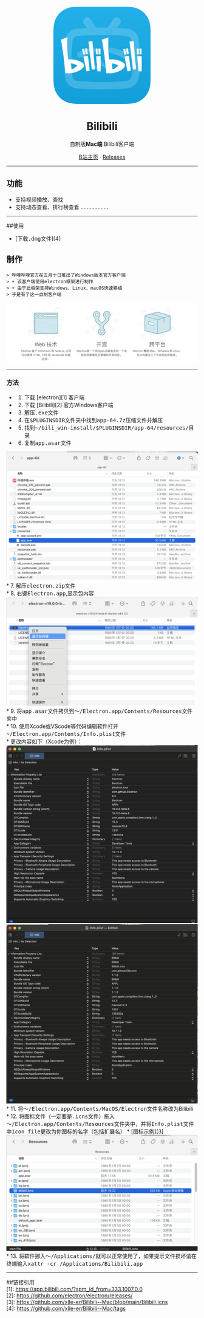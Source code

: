 <p align="center">
<img height="256" src="https://github.com/xlle-er/Bilibili--Mac/blob/main/src/icon1024.png?raw=true" />
</p>

<h1 align="center">Bilibili</h1>

<p align="center">自制版<b>Mac端</b> Bilibili客户端</p>

<p align=center>
<a href="https://space.bilibili.com/119860884">B站主页</a> ·
<a href="https://github.com/xlle-er/Bilibili--Mac/tags">Releases</a>
</p>

---

## 功能

* 支持视频播放、查找  
* 支持动态查看、排行榜查看
………………  

---

##使用

* [下载<kbd>.dmg</kbd>文件][4]

## 制作
    > 哔哩哔哩官方在五月十日推出了Windows版本官方客户端
    > + 该客户端使用electron框架进行制作
    > + 由于此框架支持Windows、Linux、macOS快速移植
    > 于是有了这一自制客户端  
    
![electron](https://github.com/xlle-er/Bilibili--Mac/blob/main/src/electron.png?raw=true "electron官网对此产品描述")

---
    
### 方法
    
* 1. 下载 [electron][1] 客户端  
* 2. 下载 [Bilibili][2] 官方Windows客户端  
* 3. 解压<kbd>.exe</kbd>文件  
* 4. 在<kbd>$PLUGINSDIR</kbd>文件夹中找到<kbd>app-64.7z</kbd>压缩文件并解压  
* 5. 找到<kbd>~/bili_win-install/$PLUGINSDIR/app-64/resources/</kbd>目录  
* 6. 复制<kbd>app.asar</kbd>文件  

![app.asar文件](https://github.com/xlle-er/Bilibili--Mac/blob/main/src/file.png?raw=true "app.asar文件位置")
    * 7. 解压<kbd>electron.zip</kbd>文件  
    * 8. 右键<kbd>Electron.app</kbd>,显示包内容  
![显示包内容](https://github.com/xlle-er/Bilibili--Mac/blob/main/src/显示包.png?raw=true "显示包内容")
    * 9. 将<kbd>app.asar</kbd>文件拷贝到<kbd>～/Electron.app/Contents/Resources</kbd>文件夹中     
    * 10. 使用Xcode或VScode等代码编辑软件打开<kbd>~/Electron.app/Contents/Info.plist</kbd>文件  
        * 更改内容如下（Xcode为例）：
![更改前](https://github.com/xlle-er/Bilibili--Mac/blob/main/src/更改前.png?raw=true "更改前")
![更改后](https://github.com/xlle-er/Bilibili--Mac/blob/main/src/更改后.png?raw=true "更改后")
    * 11. 将<kbd>～/Electron.app/Contents/MacOS/Electron</kbd>文件名称改为Bilibili  
    * 12. 将图标文件（一定要是<kbd>.icns</kbd>文件）拖入<kbd>～/Electron.app/Contents/Resources</kbd>文件夹中，并将<kbd>Info.plist</kbd>文件中<kbd>Icon file</kbd>更改为你图标的名字（包括扩展名）
    * [图标示例][3]
![图标](https://github.com/xlle-er/Bilibili--Mac/blob/main/src/icon.png?raw=true "图标")    
![info](https://github.com/xlle-er/Bilibili--Mac/blob/main/src/app%20info.png?raw=true "Info文件") 
    * 13. 将软件挪入<kbd>～/Applications/</kbd>就可以正常使用了，如果提示文件损坏请在终端输入<kbd>xattr -cr /Applications/Bilibili.app</kbd>
    
---

##链接引用  
  [1]: https://app.bilibili.com/?spm_id_from=333.1007.0.0  
  [2]: https://github.com/electron/electron/releases/  
  [3]: https://github.com/xlle-er/Bilibili--Mac/blob/main/Bilibili.icns  
  [4]: https://github.com/xlle-er/Bilibili--Mac/tags  
